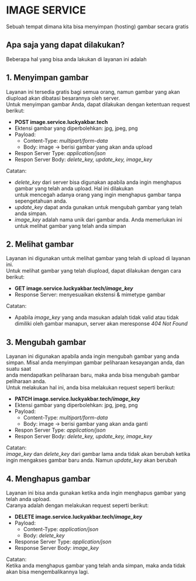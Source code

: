 # IMAGE SERVICE

Sebuah tempat dimana kita bisa menyimpan (hosting) gambar secara gratis

## Apa saja yang dapat dilakukan?

Beberapa hal yang bisa anda lakukan di layanan ini adalah

## 1. Menyimpan gambar
Layanan ini tersedia gratis bagi semua orang, namun gambar yang akan diupload akan dibatasi besarannya oleh server. <br>
Untuk menyimpan gambar Anda, dapat dilakukan dengan ketentuan request berikut:<br>

- **POST image.service.luckyakbar.tech**
- Ektensi gambar yang diperbolehkan: jpg, jpeg, png
- Payload: <br>
  - Content-Type: *multipart/form-data*
  - Body: image -> berisi gambar yang akan anda upload
- Respon Server Type: *application/json*
- Respon Server Body: *delete_key, update_key, image_key*

Catatan: <br>
- *delete_key* dari server bisa digunakan apabila anda ingin menghapus gambar yang telah anda upload. Hal ini dilakukan<br>
untuk mencegah adanya orang yang ingin menghapus gambar tanpa sepengetahuan anda.
- *update_key* dapat anda gunakan untuk mengubah gambar yang telah anda simpan.
- *image_key* adalah nama unik dari gambar anda. Anda memerlukan ini untuk melihat gambar yang telah anda simpan

## 2. Melihat gambar
Layanan ini digunakan untuk melihat gambar yang telah di upload di layanan ini. <br>
Untuk melihat gambar yang telah diupload, dapat dilakukan dengan cara berikut:<br>

- **GET image.service.luckyakbar.tech/*image_key***
- Response Server: menyesuaikan ekstensi & mimetype gambar

Catatan: <br>
- Apabila *image_key* yang anda masukan adalah tidak valid atau tidak dimiliki oleh gambar manapun, server akan meresponse *404 Not Found*

## 3. Mengubah gambar
Layanan ini digunakan apabila anda ingin mengubah gambar yang anda simpan. Misal anda menyimpan gambar peliharaan kesayangan anda, dan suatu saat <br>
anda mendapatkan peliharaan baru, maka anda bisa mengubah gambar peliharaan anda. <br>
Untuk melakukan hal ini, anda bisa melakukan request seperti berikut:<br>

- **PATCH image.service.luckyakbar.tech/*image_key***
- Ektensi gambar yang diperbolehkan: jpg, jpeg, png
- Payload: <br>
  - Content-Type: *multipart/form-data*
  - Body: image -> berisi gambar yang akan anda ganti
- Respon Server Type: *application/json*
- Respon Server Body: *delete_key, update_key, image_key*

Catatan: <br>
*image_key* dan *delete_key* dari gambar lama anda tidak akan berubah ketika ingin mengakses gambar baru anda. Namun *update_key* akan berubah


## 4. Menghapus gambar
Layanan ini bisa anda gunakan ketika anda ingin menghapus gambar yang telah anda upload. <br>
Caranya adalah dengan melakukan request seperti berikut: <br>

- **DELETE image.service.luckyakbar.tech/*image_key***
- Payload: <br>
  - Content-Type: *application/json*
  - Body: *delete_key*
- Response Server Type: *application/json*
- Response Server Body: *image_key*

Catatan: <br>
Ketika anda menghapus gambar yang telah anda simpan, maka anda tidak akan bisa mengembalikannya lagi.